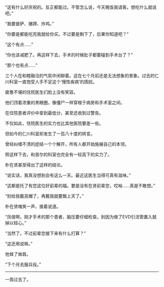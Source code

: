 “这有什么好庆祝的。反正都能过。不管怎么说，今天晚饭我请客。想吃什么就说吧。”

“我要披萨、猪蹄、炸鸡。”

“你要是都能吃完我就给你买。不过要是剩下了，后果你知道吧？”

“这个有点……”

“你也该减肥了。再这样下去，手术的时候肚子都要碰到手术台了？”

“那个也有点……”

三个人在和睦融洽的气氛中闲聊着。这在七个月前还是无法想象的景象。过去的仁川科室一直饱受人手不足这个‘慢性疾病’的困扰。

疲惫不堪的住院医生们脸上没有笑容。

他们顶着浓重的黑眼圈，像僵尸一样穿梭于病房和手术室之间。

在住院患者评价中拿到最低分，甚至还收到过警告。

不仅如此，住院医生的实力也比其他医院要差一些。

但如今的仁川科室却发生了一百八十度的转变。

曾经纠缠不清的症结一个个解开，所有人都开始施展自己的本领。

照这样下去，和首尔的科室也完全有一较高下的实力了。

朴在贤甚至得出了这样的结论。

“说实话，我真没想到会有这么一天。最近这医生当得可真有滋味。”

“这都是托了有您这位好前辈的福。要是没有在贤前辈您，哎呦……真是不敢想。”

“别给我戴高帽了，再戴我就要飘上天了。”

朴在贤嗤笑一声，接着说道。

“凤俊啊，刚才手术的那个患者，脑压要仔细检查。别因为做了EVD引流管置入就掉以轻心。”

“当然了。不过前辈您接下来有什么打算？”

“这还用说嘛。”

他耸了耸肩。

“下个月去服兵役。”

***

一周过去了。